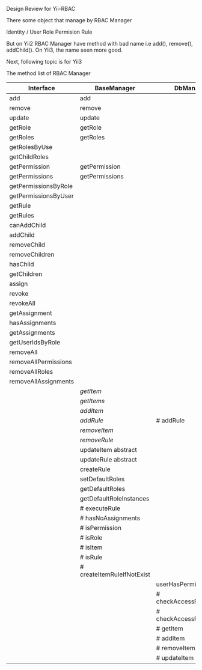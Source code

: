 Design Review for Yii-RBAC


There some object that manage by RBAC Manager

Identity / User
Role
Permision
Rule

But on Yii2 RBAC Manager have method with bad name i.e add(), remove(), addChild(). 
On Yii3, the name seen more good.

Next, following topic is for Yii3   

The method list of RBAC Manager

| Interface      | BaseManager    | DbManager |
|----------------|----------------|-----------|
| add            | add            | |
| remove         | remove         | |
| update         | update         | |
| getRole        | getRole        | |
| getRoles       | getRoles       | |
| getRolesByUse  |                | |
| getChildRoles  |                | |
| getPermission  | getPermission  | |
| getPermissions | getPermissions | |
| getPermissionsByRole |          | |
| getPermissionsByUser |          | |
| getRule        |                | |
| getRules       |                | |
| canAddChild    |                | |
| addChild       | | |
| removeChild    | | |
| removeChildren | | |
| hasChild       | | |
| getChildren    | | |
| assign         | | |
| revoke         | | |
| revokeAll      | | |
| getAssignment  | | |
| hasAssignments | | |
| getAssignments | | |
| getUserIdsByRole | | |
| removeAll        | | |
| removeAllPermissions | | |
| removeAllRoles    | | |
| removeAllAssignments | | |
|                | _getItem_   | |
|                | _getItems_   | |
|                | _addItem_    | |
|                | _addRule_    | # addRule |
|                | _removeItem_ | |
|                | _removeRule_ |  |
|                | updateItem abstract| |
|                | updateRule abstract| |
|                | createRule | |
|                | setDefaultRoles |  |
|                | getDefaultRoles |  |
|                | getDefaultRoleInstances | |
|                | # executeRule | |
|                | # hasNoAssignments | |
|                | # isPermission |  |
|                | # isRole | |
|                | # isItem  | |
|                | # isRule  | |
|                | # createItemRuleIfNotExist  |  |
|                |               |   userHasPermission |
|                |               | # checkAccessFromCache |
|                |               | # checkAccessRecursive |
|                |               | # getItem |
|                |               | # addItem |
|                |               | # removeItem |
|                |               | # updateItem |


